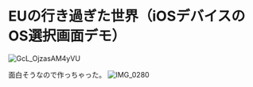 # EUの行き過ぎた世界（iOSデバイスのOS選択画面デモ）
![GcL_OjzasAM4yVU](https://github.com/user-attachments/assets/dc3804a5-7b7d-4c4c-b3d0-affed41c6d66)

面白そうなので作っちゃった。
![IMG_0280](https://github.com/user-attachments/assets/01a01c1c-851a-4635-b69d-91bae1f56e0b)
